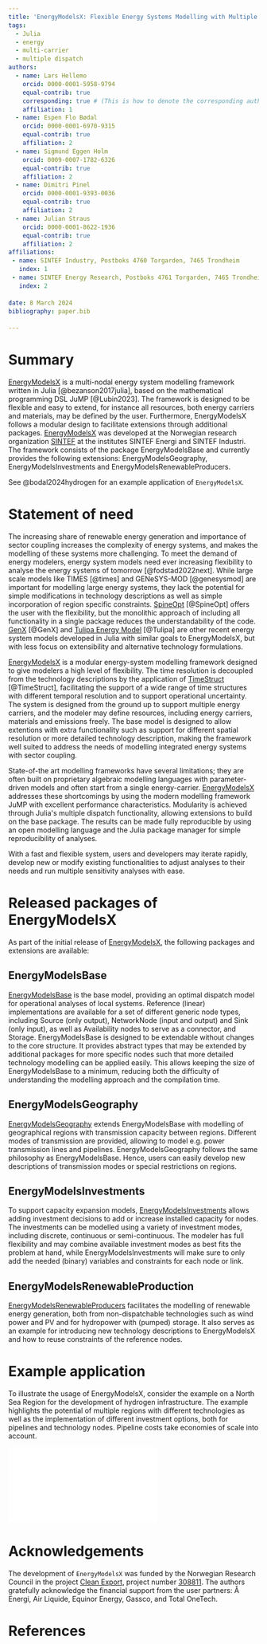 ```yaml
---
title: 'EnergyModelsX: Flexible Energy Systems Modelling with Multiple Dispatch'
tags:
  - Julia
  - energy
  - multi-carrier
  - multiple dispatch
authors:
  - name: Lars Hellemo
    orcid: 0000-0001-5958-9794
    equal-contrib: true
    corresponding: true # (This is how to denote the corresponding author)
    affiliation: 1
  - name: Espen Flo Bødal
    orcid: 0000-0001-6970-9315
    equal-contrib: true
    affiliation: 2
  - name: Sigmund Eggen Holm
    orcid: 0009-0007-1782-6326
    equal-contrib: true
    affiliation: 2
  - name: Dimitri Pinel
    orcid: 0000-0001-9393-0036
    equal-contrib: true
    affiliation: 2
  - name: Julian Straus
    orcid: 0000-0001-8622-1936
    equal-contrib: true
    affiliation: 2
affiliations:
 - name: SINTEF Industry, Postboks 4760 Torgarden, 7465 Trondheim
   index: 1
 - name: SINTEF Energy Research, Postboks 4761 Torgarden, 7465 Trondheim
   index: 2

date: 8 March 2024
bibliography: paper.bib

---
```


# Summary

[EnergyModelsX](https://github.com/EnergyModelsX/) is a multi-nodal energy system modelling framework written in Julia [@bezanson2017julia], based on the mathematical programming DSL JuMP [@Lubin2023].
The framework is designed to be flexible and easy to extend, for instance all resources, both energy carriers and materials, may be defined by the user.
Furthermore, EnergyModelsX follows a modular design to facilitate extensions through additional packages.
[EnergyModelsX](https://github.com/EnergyModelsX/) was developed at the Norwegian research organization [SINTEF](https://www.sintef.no/en) at the institutes SINTEF Energi and SINTEF Industri.
The framework consists of the package EnergyModelsBase and currently provides the following extensions: EnergyModelsGeography, EnergyModelsInvestments and EnergyModelsRenewableProducers.

See @bodal2024hydrogen for an example application of `EnergyModelsX`.

# Statement of need

The increasing share of renewable energy generation and importance of sector coupling increases the complexity of energy systems, and makes the modelling of these systems more challenging.
To meet the demand of energy modelers, energy system models need ever increasing flexibility to analyse the energy systems of tomorrow [@fodstad2022next].
While large scale models like TIMES [@times] and GENeSYS-MOD [@genesysmod] are important for modelling large energy systems, they lack the potential for simple modifications in technology descriptions as well as simple incorporation of region specific constraints.
[SpineOpt](https://github.com/spine-tools/SpineOpt.jl/tree/master) [@SpineOpt] offers the user with the flexibility, but the monolithic approach of including all functionality in a single package reduces the understandability of the code. [GenX](https://github.com/GenXProject/GenX.jl) [@GenX] and [Tulipa Energy Model](https://github.com/TulipaEnergy/TulipaEnergyModel.jl) [@Tulipa] are other recent energy system models developed in Julia with similar goals to EnergyModelsX, but with less focus on extensibility and alternative technology formulations.  

[EnergyModelsX](https://github.com/EnergyModelsX/) is a modular energy-system modelling framework designed to give modelers a high level of flexibility.
The time resolution is decoupled from the technology descriptions by the application of [TimeStruct](https://github.com/sintefore/TimeStruct.jl) [@TimeStruct], facilitating the support of a wide range of time structures with different temporal resolution and to support operational uncertainty.
The system is designed from the ground up to support multiple energy carriers, and the modeler may define resources, including energy carriers, materials and emissions freely.
The base model is designed to allow extentions with extra functionality such as support for different spatial resolution or more detailed technology description, making the framework well suited to address the needs of modelling integrated energy systems with sector coupling.

State-of-the art modelling frameworks have several limitations; they are often built on proprietary algebraic modelling languages with parameter-driven models and often start from a single energy-carrier.
[EnergyModelsX](https://github.com/EnergyModelsX/) addresses these shortcomings by using the modern modelling framework JuMP with excellent performance characteristics.
Modularity is achieved through Julia's multiple dispatch functionality, allowing extensions to build on the base package.
The results can be made fully reproducible by using an open modelling language and the Julia package manager for simple reproducibility of analyses.

With a fast and flexible system, users and developers may iterate rapidly, develop new or modify existing functionalities to adjust analyses to their needs and run multiple sensitivity analyses with ease.

# Released packages of EnergyModelsX

As part of the initial release of [EnergyModelsX](https://github.com/EnergyModelsX/), the following packages and extensions are available:

## EnergyModelsBase

[EnergyModelsBase](https://github.com/EnergyModelsX/EnergyModelsBase.jl) is the base model, providing an optimal dispatch model for operational analyses of local systems.
Reference (linear) implementations are available for a set of different generic node types, including Source (only output), NetworkNode (input and output) and Sink (only input), as well as Availability nodes to serve as a connector, and Storage.
EnergyModelsBase is designed to be extendable without changes to the core structure.
It provides abstract types that may be extended by additional packages for more specific nodes such that more detailed technology modelling can be applied easily.
This allows keeping the size of EnergyModelsBase to a minimum, reducing both the difficulty of understanding the modelling approach and the compilation time.

## EnergyModelsGeography

[EnergyModelsGeography](https://github.com/EnergyModelsX/EnergyModelsGeography.jl) extends EnergyModelsBase with modelling of geographical regions with transmission capacity between regions.
Different modes of transmission are provided, allowing to model e.g. power transmission lines and pipelines.
EnergyModelsGeography follows the same philosophy as EnergyModelsBase.
Hence, users can easily develop new descriptions of transmission modes or special restrictions on regions.

## EnergyModelsInvestments

To support capacity expansion models, [EnergyModelsInvestments](https://github.com/EnergyModelsX/EnergyModelsInvestments.jl) allows adding investment decisions to add or increase installed capacity for nodes.
The investments can be modelled using a variety of investment modes, including discrete, continuous or semi-continuous.
The modeler has full flexibility and may combine available investment modes as best fits the problem at hand, while EnergyModelsInvestments will make sure to only add the needed (binary) variables and constraints for each node or link.

## EnergyModelsRenewableProduction

[EnergyModelsRenewableProducers](https://github.com/EnergyModelsX/EnergyModelsRenewableProducers.jl) facilitates the modelling of renewable energy generation, both from non-dispatchable technologies such as wind power and PV and for hydropower with (pumped) storage.
It also serves as an example for introducing new technology descriptions to EnergyModelsX and how to reuse constraints of the reference nodes.

# Example application

To illustrate the usage of EnergyModelsX, consider the example on a North Sea Region for the development of hydrogen infrastructure. The example highlights the potential of multiple regions with different technologies as well as the implementation of different investment options, both for pipelines and technology nodes. Pipeline costs take economies of scale into account.

![Example application: hydrogen infrastructure development in the North Sea region](figure_1.pdf)

# Acknowledgements

The development of `EnergyModelsX` was funded by the Norwegian Research Council in the project [Clean Export](https://www.sintef.no/en/projects/2020/cleanexport/), project number [308811](https://prosjektbanken.forskningsradet.no/project/FORISS/308811).
The authors gratefully acknowledge the financial support from the user partners: Å Energi, Air Liquide, Equinor Energy, Gassco, and Total OneTech.

# References
